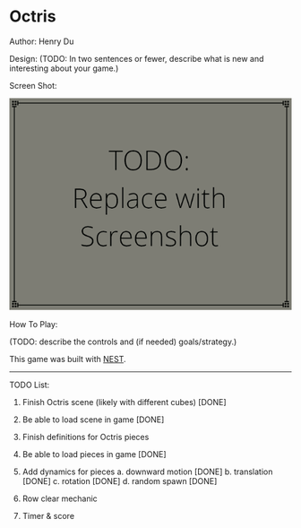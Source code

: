 # Octris

Author: Henry Du

Design: (TODO: In two sentences or fewer, describe what is new and interesting about your game.)

Screen Shot:

![Screen Shot](screenshot.png)

How To Play:

(TODO: describe the controls and (if needed) goals/strategy.)

This game was built with [NEST](NEST.md).


---
TODO List:
1. Finish Octris scene (likely with different cubes) [DONE]
2. Be able to load scene in game [DONE]
3. Finish definitions for Octris pieces
4. Be able to load pieces in game [DONE]

5. Add dynamics for pieces
    a. downward motion [DONE]
    b. translation [DONE]
    c. rotation [DONE]
    d. random spawn [DONE]
6. Row clear mechanic
7. Timer & score
